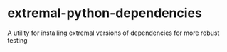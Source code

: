 # extremal-python-dependencies
A utility for installing extremal versions of dependencies for more robust testing
